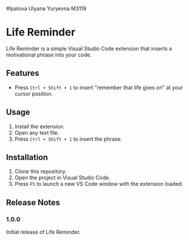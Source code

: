 #Ipatova Ulyana Yuryevna M3119
# Life Reminder

Life Reminder is a simple Visual Studio Code extension that inserts a motivational phrase into your code.

## Features

- Press `Ctrl + Shift + 1` to insert "remember that life goes on" at your cursor position.

## Usage

1. Install the extension.
2. Open any text file.
3. Press `Ctrl + Shift + 1` to insert the phrase.

## Installation

1. Clone this repository.
2. Open the project in Visual Studio Code.
3. Press `F5` to launch a new VS Code window with the extension loaded.

## Release Notes

### 1.0.0

Initial release of Life Reminder.

